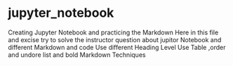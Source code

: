 # jupyter_notebook
Creating Jupyter Notebook and practicing the Markdown
Here in this file and excise try to solve the instructor question about jupitor Notebook and different Markdown and code
Use different Heading Level 
Use Table ,order and undore list and bold Markdown Techniques
